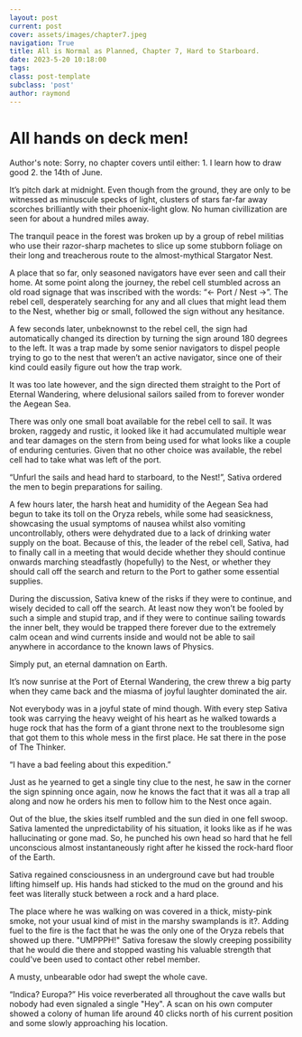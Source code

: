 ```yaml
---
layout: post
current: post
cover: assets/images/chapter7.jpeg
navigation: True
title: All is Normal as Planned, Chapter 7, Hard to Starboard.
date: 2023-5-20 10:18:00
tags:
class: post-template
subclass: 'post'
author: raymond
---
```


# All hands on deck men!

Author's note: Sorry, no chapter covers until either: 1. I learn how to draw good 2. the 14th of June.


It’s pitch dark at midnight. Even though from the ground, they are only to be witnessed as minuscule specks of light, clusters of stars far-far away scorches brilliantly with their phoenix-light glow. No human civillization are seen for about a hundred miles away.

The tranquil peace in the forest was broken up by a group of rebel militias who use their razor-sharp machetes to slice up some stubborn foliage on their long and treacherous route to the almost-mythical Stargator Nest. 

A place that so far, only seasoned navigators have ever seen and call their home.
At some point along the journey, the rebel cell stumbled across an old road signage that was inscribed with the words: “<- Port / Nest ->”. 
The rebel cell, desperately searching for any and all clues that might lead them to the Nest, whether big or small, followed the sign without any hesitance. 

A few seconds later, unbeknownst to the rebel cell, the sign had automatically changed its direction by turning the sign around 180 degrees to the left. It was a trap made by some senior navigators to dispel people trying to go to the nest that weren’t an active navigator, since one of their kind could easily figure out how the trap work.

It was too late however, and the sign directed them straight to the Port of Eternal Wandering, where delusional sailors sailed from to forever wonder the Aegean Sea.

There was only one small boat available for the rebel cell to sail. It was broken, raggedy and rustic, it looked like it had accumulated multiple wear and tear damages on the stern from being used for what looks like a couple of enduring centuries. Given that no other choice was available, the rebel cell had to take what was left of the port.

“Unfurl the sails and head hard to starboard, to the Nest!”, Sativa ordered the men to begin preparations for sailing.

A few hours later, the harsh heat and humidity of the Aegean Sea had begun to take its toll on the Oryza rebels, while some had seasickness, showcasing the usual symptoms of nausea whilst also vomiting uncontrollably, others were dehydrated due to a lack of drinking water supply on the boat. Because of this, the leader of the rebel cell, Sativa, had to finally call in a meeting that would decide whether they should continue onwards marching steadfastly (hopefully) to the Nest, or whether they should call off the search and return to the Port to gather some essential supplies.

During the discussion, Sativa knew of the risks if they were to continue, and wisely decided to call off the search. At least now they won’t be fooled by such a simple and stupid trap, and if they were to continue sailing towards the inner belt, they would be trapped there forever due to the extremely calm ocean and wind currents inside and would not be able to sail anywhere in accordance to the known laws of Physics.

Simply put, an eternal damnation on Earth.

It’s now sunrise at the Port of Eternal Wandering, the crew threw a big party when they came back and the miasma of joyful laughter dominated the air. 

Not everybody was in a joyful state of mind though. With every step Sativa took was carrying the heavy weight of his heart as he walked towards a huge rock that has the form of a giant throne next to the troublesome sign that got them to this whole mess in the first place. He sat there in the pose of The Thinker.

“I have a bad feeling about this expedition.”

Just as he yearned to get a single tiny clue to the nest, he saw in the corner the sign spinning once again, now he knows the fact that it was all a trap all along and now he orders his men to follow him to the Nest once again.

Out of the blue, the skies itself rumbled and the sun died in one fell swoop.
Sativa lamented the unpredictability of his situation, it looks like as if he was hallucinating or gone mad. So, he punched his own head so hard that he fell unconscious almost instantaneously right after he kissed the rock-hard floor of the Earth.

Sativa regained consciousness in an underground cave but had trouble lifting himself up. His hands had sticked to the mud on the ground and his feet was literally stuck between a rock and a hard place.

The place where he was walking on was covered in a thick, misty-pink smoke, not your usual kind of mist in the marshy swamplands is it?. 
Adding fuel to the fire is the fact that he was the only one of the Oryza rebels that showed up there. "UMPPPH!" Sativa foresaw the slowly creeping possibility that he would die there and stopped wasting his valuable strength that could've been used to contact other rebel member.

A musty, unbearable odor had swept the whole cave.

“Indica? Europa?” His voice reverberated all throughout the cave walls but nobody had even signaled a single "Hey".
A scan on his own computer showed a colony of human life around 40 clicks north of his current position and some slowly approaching his location. 
